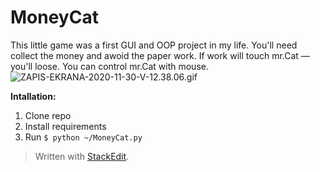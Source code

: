 ﻿
# MoneyCat

This little game was a first GUI and OOP project in my life.
You'll need collect the money and awoid the paper work.
If work will touch mr.Cat — you'll loose. 
You can control mr.Cat with mouse.<br>
![ZAPIS-EKRANA-2020-11-30-V-12.38.06.gif](https://i.ibb.co/hs0XfJm/2021-05-25-12-58-06.png)

**Intallation:**
1. Clone repo
2. Install requirements
3. Run `$ python ~/MoneyCat.py`

> Written with [StackEdit](https://stackedit.io/).
